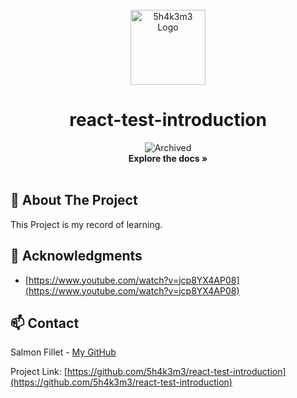 <!-- replace: react-test-introduction -->

<!-- PROJECT TITLE -->
<br />
<div align="center">
  <img src="https://github.com/5h4k3m3.png" alt="5h4k3m3 Logo" width="120" height="120">
  <h1 align="center">react-test-introduction</h1>
  <img src="https://img.shields.io/badge/Archived-red?style=for-the-badge" alt="Archived">
  <a href="https://github.com/5h4k3m3/react-test-introduction" style="text-decoration:none">
    <div><strong>Explore the docs »</strong></div>
  </a>
</div>

<br />

<!-- ABOUT THE PROJECT -->
## 🌟 About The Project

This Project is my record of learning.

<!-- ACKNOWLEDGMENTS -->
## 📌 Acknowledgments

* [https://www.youtube.com/watch?v=jcp8YX4AP08](https://www.youtube.com/watch?v=jcp8YX4AP08)

<!-- CONTACT -->
## 📫 Contact

Salmon Fillet - [My GitHub](https://github.com/5h4k3m3)

Project Link: [https://github.com/5h4k3m3/react-test-introduction](https://github.com/5h4k3m3/react-test-introduction)
